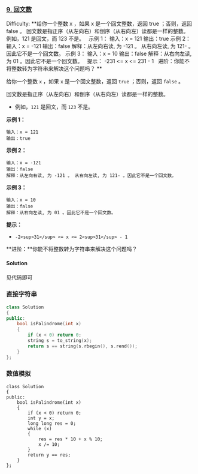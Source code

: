 ### [9\. 回文数](https://leetcode-cn.com/problems/palindrome-number/)

Difficulty: **给你一个整数 x ，如果 x 是一个回文整数，返回 true ；否则，返回 false 。 回文数是指正序（从左向右）和倒序（从右向左）读都是一样的整数。 例如，121 是回文，而 123 不是。   示例 1： 输入：x = 121 输出：true 示例 2： 输入：x = -121 输出：false 解释：从左向右读, 为 -121 。 从右向左读, 为 121- 。因此它不是一个回文数。 示例 3： 输入：x = 10 输出：false 解释：从右向左读, 为 01 。因此它不是一个回文数。   提示： -231 <= x <= 231 - 1   进阶：你能不将整数转为字符串来解决这个问题吗？ **


给你一个整数 `x` ，如果 `x` 是一个回文整数，返回 `true` ；否则，返回 `false` 。

回文数是指正序（从左向右）和倒序（从右向左）读都是一样的整数。

*   例如，`121` 是回文，而 `123` 不是。

**示例 1：**

```
输入：x = 121
输出：true
```

**示例 2：**

```
输入：x = -121
输出：false
解释：从左向右读, 为 -121 。 从右向左读, 为 121- 。因此它不是一个回文数。
```

**示例 3：**

```
输入：x = 10
输出：false
解释：从右向左读, 为 01 。因此它不是一个回文数。
```

**提示：**

*   `-2<sup>31</sup> <= x <= 2<sup>31</sup> - 1`

**进阶：**你能不将整数转为字符串来解决这个问题吗？


#### Solution

见代码即可


### 直接字符串

```c++
class Solution
{
public:
    bool isPalindrome(int x)
    {
        if (x < 0) return 0;
        string s = to_string(x);
        return s == string(s.rbegin(), s.rend());
    }
};
```

### 数值模拟

```
class Solution 
{
public:
    bool isPalindrome(int x)
    {
        if (x < 0) return 0;
        int y = x;
        long long res = 0;
        while (x)
        {
            res = res * 10 + x % 10;
            x /= 10;
        }
        return y == res;
    }
};
```
